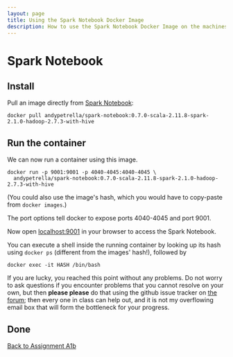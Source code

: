 ```yaml
---
layout: page
title: Using the Spark Notebook Docker Image
description: How to use the Spark Notebook Docker Image on the machines in the Huygens terminal rooms
---
```


# Spark Notebook

## Install

Pull an image directly from [Spark Notebook](http://spark-notebook.io):
```
docker pull andypetrella/spark-notebook:0.7.0-scala-2.11.8-spark-2.1.0-hadoop-2.7.3-with-hive
```

## Run the container

We can now run a container using this image.

    docker run -p 9001:9001 -p 4040-4045:4040-4045 \ 
      andypetrella/spark-notebook:0.7.0-scala-2.11.8-spark-2.1.0-hadoop-2.7.3-with-hive

(You could also use the image's hash, which you would have to copy-paste from `docker images`.)

The port options tell docker to expose ports 4040-4045 and port 9001.

Now open [localhost:9001](http://localhost:9001/) in your browser to access the Spark Notebook.

You can execute a shell inside the running container by looking up its hash using `docker ps`
(different from the images' hash!), followed by

    docker exec -it HASH /bin/bash

If you are lucky, you reached this point without any problems. Do not worry to ask questions if you encounter
problems that you cannot resolve on your own, but then **please please** do that using
the github issue tracker on [the forum](https://github.com/rubigdata/forum/); then every one in class can help out, 
and it is not my overflowing email box that will form the bottleneck for your progress.

## Done

[Back to Assignment A1b](../assignments/A1b-docker.html)

